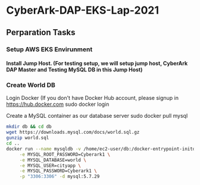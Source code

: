# CyberArk-DAP-EKS-Lap-2021

## Perparation Tasks

### Setup AWS EKS Envirunment

#### Install Jump Host. (For testing setup, we will setup jump host, CyberArk DAP Master and Testing MySQL DB in this Jump Host)



### Create World DB
Login Docker (If you don't have Docker Hub account, please signup in https://hub.docker.com
sudo docker login


Create a MySQL container as our database server
sudo docker pull mysql

```bash
mkdir db && cd db
wget https://downloads.mysql.com/docs/world.sql.gz
gunzip world.sql 
cd ..
docker run --name mysqldb -v /home/ec2-user/db:/docker-entrypoint-initdb.d \
     -e MYSQL_ROOT_PASSWORD=Cyberark1 \
     -e MYSQL_DATABASE=world \
     -e MYSQL_USER=cityapp \
     -e MYSQL_PASSWORD=Cyberark1 \
     -p "3306:3306" -d mysql:5.7.29
